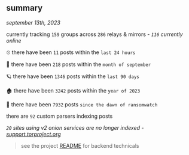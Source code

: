 
## summary
_september 13th, 2023_

currently tracking `159` groups across `286` relays & mirrors - _`116` currently online_

⏲ there have been `11` posts within the `last 24 hours`

🦈 there have been `218` posts within the `month of september`

🪐 there have been `1346` posts within the `last 90 days`

🏚 there have been `3242` posts within the `year of 2023`

🦕 there have been `7932` posts `since the dawn of ransomwatch`

there are `92` custom parsers indexing posts

_`20` sites using v2 onion services are no longer indexed - [support.torproject.org](https://support.torproject.org/onionservices/v2-deprecation/)_

> see the project [README](https://github.com/joshhighet/ransomwatch#ransomwatch--) for backend technicals
